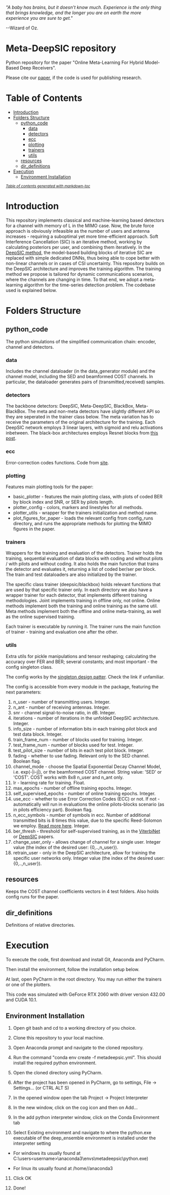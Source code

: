 *"A baby has brains, but it doesn’t know much. Experience is the only thing that brings knowledge, and the longer you are on earth the more experience you are sure to get."* 

--Wizard of Oz.

# Meta-DeepSIC repository

Python repository for the paper "Online Meta-Learning For Hybrid Model-Based Deep Receivers".

Please cite our [paper](https://arxiv.org/abs/2203.14359), if the code is used for publishing research.

# Table of Contents

- [Introduction](#introduction)
- [Folders Structure](#folders-structure)
  * [python_code](#python_code)
    + [data](#data)
    + [detectors](#detectors)
    + [ecc](#ecc)
    + [plotting](#plotting)
    + [trainers](#trainers)
    + [utils](#utils)
  * [resources](#resources)
  * [dir_definitions](#dir_definitions)
- [Execution](#execution)
  * [Environment Installation](#environment-installation)

<small><i><a href='http://ecotrust-canada.github.io/markdown-toc/'>Table of contents generated with markdown-toc</a></i></small>

# Introduction

This repository implements classical and machine-learning based detectors for a channel with memory of L in the MIMO case. Now, the brute force approach is obviously infeasible as the number of users and antenna increases - requiring a suboptimal yet more time-efficient approach. Soft Interference Cancellation (SIC) is an iterative method, working by calculating posteriors per user, and combining them iteratively. In the [DeepSIC method](https://arxiv.org/abs/2002.03214), the model-based building blocks of iterative SIC are replaced with simple dedicated DNNs, thus being able to cope better with non-linear channels or in cases of CSI uncertainty. This repository builds on the DeepSIC architecture and improves the training algorithm. The training method we propose is tailored for dynamic communications scenarios, where the channels are changing in time. To that end, we adopt a meta-learning algorithm for the time-series detection problem. The codebase used is explained below.

# Folders Structure

## python_code 

The python simulations of the simplified communication chain: encoder, channel and detectors.

### data 

Includes the channel dataloader (in the data_generator module) and the channel model, including the SED and beamformed COST channels. In particular, the dataloader generates pairs of (transmitted,received) samples. 

### detectors

The backbone detectors: DeepSIC, Meta-DeepSIC, BlackBox, Meta-BlackBox. The meta and non-meta detectors have slightly different API so they are seperated in the trainer class below. The meta variation has to receive the parameters of the original architecture for the training. Each DeepSIC network employs 3 linear layers, with sigmoid and relu activations inbetween. The black-box architectures employs Resnet blocks from [this post](https://stackoverflow.com/questions/60817390/implementing-a-simple-resnet-block-with-pytorch).

### ecc

Error-correction codes functions. Code from [site](https://en.wikiversity.org/wiki/Reed%E2%80%93Solomon_codes_for_coders).

### plotting

Features main plotting tools for the paper:

* basic_plotter - features the main plotting class, with plots of coded BER by block index and SNR, or SER by pilots length.
* plotter_config - colors, markers and linestyles for all methods.
* plotter_utils - wrapper for the trainers initialization and method name.
* plot_figures_for_paper - loads the relevant config from config_runs directory, and runs the appropriate methods for plotting the MIMO figures in the paper.

### trainers 

Wrappers for the training and evaluation of the detectors. Trainer holds the training, sequential evaluation of data blocks with coding and without pilots / with pilots and without coding. It also holds the main function that trains the detector and evaluates it, returning a list of coded ber/ser per block. The train and test dataloaders are also initialized by the trainer.

The specific class trainer (deepsic/blackbox) holds relevant functions that are used by that specific trainer only. In each directory we also have a wrapper trainer for each detector, that implements different training methodologies. Joint implements training in offline only, not online. Online methods implement both the training and online training as the same util. Meta methods implement both the offline and online meta-training, as well as the online supervised training. 

Each trainer is executable by running it. The trainer runs the main function of trainer - training and evaluation one after the other.

### utils

Extra utils for pickle manipulations and tensor reshaping; calculating the accuracy over FER and BER; several constants; and most important - the config singleton class.

The config works by the [singleton design patter](https://en.wikipedia.org/wiki/Singleton_pattern). Check the link if unfamiliar. 

The config is accessible from every module in the package, featuring the next parameters:

1. n_user - number of transmitting users. Integer.
2. n_ant - number of receiving antennas. Integer.
3. snr - channel signal-to-noise ratio, in dB. Integer.
4. iterations - number of iterations in the unfolded DeepSIC architecture. Integer.
5. info_size - number of information bits in each training pilot block and test data block. Integer.
6. train_frame_num - number of blocks used for training. Integer.
7. test_frame_num - number of blocks used for test. Integer.
8. test_pilot_size - number of bits in each test pilot block. Integer.
9. fading - whether to use fading. Relevant only to the SED channel. Boolean flag.
10. channel_mode - choose the Spatial Exponential Decay Channel Model, i.e. exp(-|i-j|), or the beamformed COST channel. String value: 'SED' or 'COST'. COST works with 8x8 n_user and n_ant only.
11. lr - learning rate for training. Float.
12. max_epochs - number of offline training epochs. Integer.
13. self_supervised_epochs - number of online training epochs. Integer.
14. use_ecc - whether to use Error Correction Codes (ECC) or not. If not - automatically will run in evaluations the online pilots-blocks scenario (as in pilots efficiency part). Boolean flag.
15. n_ecc_symbols - number of symbols in ecc. Number of additional transmitted bits is 8 times this value, due to the specific Reed-Solomon we employ. [Read more here](https://en.wikiversity.org/wiki/Reed%E2%80%93Solomon_codes_for_coders). Integer.
16. ber_thresh - threshold for self-supervised training, as in the [ViterbiNet](https://arxiv.org/abs/1905.10750) or [DeepSIC](https://arxiv.org/abs/2002.03214) papers.
17. change_user_only - allows change of channel for a single user. Integer value (the index of the desired user: {0,..,n_user}).
18. retrain_user - only in the DeepSIC architecture, allow for training the specific user networks only. Integer value (the index of the desired user: {0,..,n_user}).

## resources

Keeps the COST channel coefficients vectors in 4 test folders. Also holds config runs for the paper.

## dir_definitions 

Definitions of relative directories.

# Execution

To execute the code, first download and install Git, Anaconda and PyCharm.

Then install the environment, follow the installation setup below. 

At last, open PyCharm in the root directory. You may run either the trainers or one of the plotters.

This code was simulated with GeForce RTX 2060 with driver version 432.00 and CUDA 10.1. 

## Environment Installation

1. Open git bash and cd to a working directory of you choice.

2. Clone this repository to your local machine.

3. Open Anaconda prompt and navigate to the cloned repository.

4. Run the command "conda env create -f metadeepsic.yml". This should install the required python environment.

5. Open the cloned directory using PyCharm.

6. After the project has been opened in PyCharm, go to settings, File -> Settings... (or CTRL ALT S)

7. In the opened window open the tab Project -> Project Interpreter

8. In the new window, click on the cog icon and then on Add...

9. In the add python interpreter window, click on the Conda Environment tab

10. Select Existing environment and navigate to where the python.exe executable of the deep_ensemble environment is installed under the interpreter setting

  - For windows its usually found at C:\users\<username>\anaconda3\envs\metadeepsic\python.exe)

  - For linux its usually found at /home/<username>/anaconda3
  
11. Click OK

12. Done!
